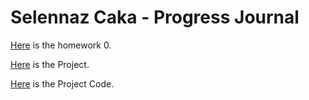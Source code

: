 # Selennaz Caka - Progress Journal

[Here](files/example_homework_0.html) is the homework 0.

[Here](files/Project.html) is the Project.

[Here](files/Project.R) is the Project Code.
